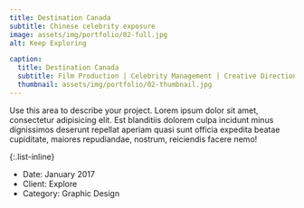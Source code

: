 ```yaml
---
title: Destination Canada
subtitle: Chinese celebrity exposure
image: assets/img/portfolio/02-full.jpg
alt: Keep Exploring

caption:
  title: Destination Canada
  subtitle: Film Production | Celebrity Management | Creative Direction
  thumbnail: assets/img/portfolio/02-thumbnail.jpg
---
```

Use this area to describe your project. Lorem ipsum dolor sit amet, consectetur adipisicing elit. Est blanditiis dolorem culpa incidunt minus dignissimos deserunt repellat aperiam quasi sunt officia expedita beatae cupiditate, maiores repudiandae, nostrum, reiciendis facere nemo!

{:.list-inline}
- Date: January 2017
- Client: Explore
- Category: Graphic Design

